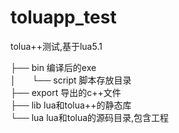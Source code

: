 # toluapp_test
tolua++测试,基于lua5.1


├── bin 编译后的exe    
│&emsp;   └── script 脚本存放目录    
├── export 导出的c++文件    
├── lib lua和tolua++的静态库    
└── lua lua和tolua的源码目录,包含工程    
